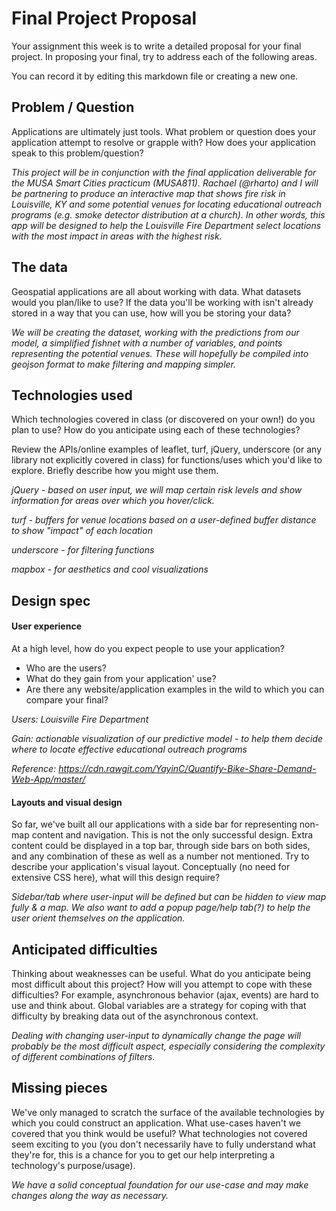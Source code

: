 # Final Project Proposal

Your assignment this week is to write a detailed proposal for your final
project. In proposing your final, try to address each of the following
areas.   
  
You can record it by editing this markdown file or creating a new one.

## Problem / Question

Applications are ultimately just tools. What problem or question does
your application attempt to resolve or grapple with? How does your
application speak to this problem/question?

*This project will be in conjunction with the final application deliverable for the MUSA Smart Cities practicum (MUSA811). Rachael (@rharto) and I will be partnering to produce an interactive map that shows fire risk in Louisville, KY and some potential venues for locating educational outreach programs (e.g. smoke detector distribution at a church). In other words, this app will be designed to help the Louisville Fire Department select locations with the most impact in areas with the highest risk.* 

## The data

Geospatial applications are all about working with data. What datasets
would you plan/like to use? If the data you'll be working with isn't
already stored in a way that you can use, how will you be storing your data?

*We will be creating the dataset, working with the predictions from our model, a simplified fishnet with a number of variables, and points representing the potential venues. These will hopefully be compiled into geojson format to make filtering and mapping simpler.*

## Technologies used

Which technologies covered in class (or discovered on your own!) do you
plan to use? How do you anticipate using each of these technologies?

Review the APIs/online examples of leaflet, turf, jQuery, underscore (or
any library not explicitly covered in class) for functions/uses which
you'd like to explore. Briefly describe how you might use them.

*jQuery - based on user input, we will map certain risk levels and show information for areas over which you hover/click.*

*turf - buffers for venue locations based on a user-defined buffer distance to show "impact" of each location*

*underscore - for filtering functions*

*mapbox - for aesthetics and cool visualizations*

## Design spec

#### User experience

At a high level, how do you expect people to use your application?
- Who are the users?
- What do they gain from your application' use?
- Are there any website/application examples in the wild to which you can compare your final?

*Users: Louisville Fire Department*

*Gain: actionable visualization of our predictive model - to help them decide where to locate effective educational outreach programs*

*Reference: https://cdn.rawgit.com/YayinC/Quantify-Bike-Share-Demand-Web-App/master/*

#### Layouts and visual design

So far, we've built all our applications with a side bar for
representing non-map content and navigation. This is not the only
successful design. Extra content could be displayed in a top bar,
through side bars on both sides, and any combination of
these as well as a number not mentioned. Try to describe your
application's visual layout. Conceptually (no need for extensive CSS
here), what will this design require?

*Sidebar/tab where user-input will be defined but can be hidden to view map fully & a map. We also want to add a popup page/help tab(?) to help the user orient themselves on the application.*

## Anticipated difficulties

Thinking about weaknesses can be useful. What do you anticipate being
most difficult about this project? How will you attempt to cope with
these difficulties? For example, asynchronous behavior (ajax, events)
are hard to use and think about. Global variables are a strategy for
coping with that difficulty by breaking data out of the asynchronous
context.

*Dealing with changing user-input to dynamically change the page will probably be the most difficult aspect, especially considering the complexity of different combinations of filters.*

## Missing pieces

We've only managed to scratch the surface of the available technologies
by which you could construct an application. What use-cases haven't we covered
that you think would be useful? What technologies not covered seem exciting to
you (you don't necessarily have to fully understand what they're for,
this is a chance for you to get our help interpreting a technology's
purpose/usage).

*We have a solid conceptual foundation for our use-case and may make changes along the way as necessary.*
